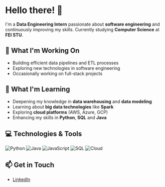 # Hello there! 👋

I'm a **Data Engineering Intern** passionate about **software engineering** and continuously improving my skills. Currently studying **Computer Science** at **FEI STU**.

## 🔭 What I'm Working On

- Building efficient data pipelines and ETL processes
- Exploring new technologies in software engineering
- Occasionally working on full-stack projects

## 🌱 What I'm Learning

- Deepening my knowledge in **data warehousing** and **data modeling**
- Learning about **big data technologies** like **Spark**
- Exploring **cloud platforms** (AWS, Azure, GCP)
- Enhancing my skills in **Python**, **SQL** and **Java**

## 💻 Technologies & Tools

![Python](https://img.shields.io/badge/Python-3776AB?style=for-the-badge&logo=python&logoColor=white)
![Java](https://img.shields.io/badge/Java-007396?style=for-the-badge&logo=openjdk&logoColor=white)
![JavaScript](https://img.shields.io/badge/JavaScript-F7DF1E?style=for-the-badge&logo=javascript&logoColor=black)
![SQL](https://img.shields.io/badge/SQL-336791?style=for-the-badge&logo=postgresql&logoColor=white)
![Cloud](https://img.shields.io/badge/Cloud-4285F4?style=for-the-badge&logo=icloud&logoColor=white)

## 📫 Get in Touch

- [LinkedIn](https://www.linkedin.com/in/peter-m-4a945322a)

<!--
**YourUsername/YourUsername** is a ✨ special ✨ repository because its `README.md` (this file) appears on your GitHub profile.
-->
